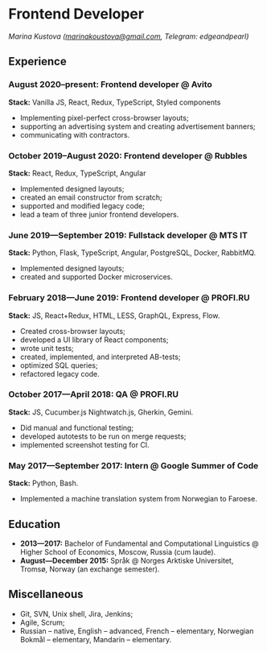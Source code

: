 # Frontend Developer
_Marina Kustova (marinakoustova@gmail.com, Telegram: edgeandpearl)_

## Experience

### August 2020–present: Frontend developer @ Avito

**Stack:** Vanilla JS, React, Redux, TypeScript, Styled components

+ Implementing pixel-perfect cross-browser layouts;
+ supporting an advertising system and creating advertisement banners;
+ communicating with contractors.

### October 2019–August 2020: Frontend developer @ Rubbles

**Stack:** React, Redux, TypeScript, Angular

+ Implemented designed layouts;
+ created an email constructor from scratch;
+ supported and modified legacy code;
+ lead a team of three junior frontend developers.

### June 2019—September 2019: Fullstack developer @ MTS IT

**Stack:** Python, Flask, TypeScript, Angular, PostgreSQL, Docker, RabbitMQ.

+ Implemented designed layouts;
+ created and supported Docker microservices.

### February 2018—June 2019: Frontend developer @ PROFI.RU

**Stack:** JS, React+Redux, HTML, LESS, GraphQL, Express, Flow.

+ Created cross-browser layouts;
+ developed a UI library of React components;
+ wrote unit tests;
+ created, implemented, and interpreted AB-tests;
+ optimized SQL queries;
+ refactored legacy code.

### October 2017—April 2018: QA @ PROFI.RU

**Stack:** JS, Cucumber.js Nightwatch.js, Gherkin, Gemini.

+ Did manual and functional testing;
+ developed autotests to be run on merge requests;
+ implemented screenshot testing for CI.

### May 2017—September 2017: Intern @ Google Summer of&nbsp;Code

**Stack:** Python, Bash.

+ Implemented a machine translation system from Norwegian to Faroese.


## Education
+ **2013—2017:** Bachelor of Fundamental and Computational Linguistics @ Higher School of Economics, Moscow, Russia (cum laude).
+ **August—December 2015:** Språk @ Norges Arktiske Universitet, Tromsø, Norway (an exchange semester).

## Miscellaneous
+ Git, SVN, Unix shell, Jira, Jenkins;
+ Agile, Scrum;
+ Russian – native, English – advanced, French – elementary, Norwegian Bokmål – elementary, Mandarin – elementary.

